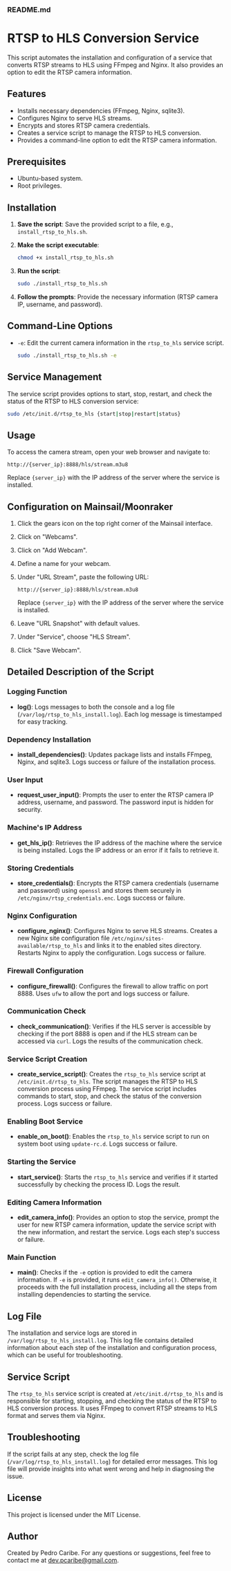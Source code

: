 ### README.md

# RTSP to HLS Conversion Service

This script automates the installation and configuration of a service that converts RTSP streams to HLS using FFmpeg and Nginx. It also provides an option to edit the RTSP camera information.

## Features

- Installs necessary dependencies (FFmpeg, Nginx, sqlite3).
- Configures Nginx to serve HLS streams.
- Encrypts and stores RTSP camera credentials.
- Creates a service script to manage the RTSP to HLS conversion.
- Provides a command-line option to edit the RTSP camera information.

## Prerequisites

- Ubuntu-based system.
- Root privileges.

## Installation

1. **Save the script**: Save the provided script to a file, e.g., `install_rtsp_to_hls.sh`.

2. **Make the script executable**:

    ```bash
    chmod +x install_rtsp_to_hls.sh
    ```

3. **Run the script**:

    ```bash
    sudo ./install_rtsp_to_hls.sh
    ```

4. **Follow the prompts**: Provide the necessary information (RTSP camera IP, username, and password).

## Command-Line Options

- `-e`: Edit the current camera information in the `rtsp_to_hls` service script.

    ```bash
    sudo ./install_rtsp_to_hls.sh -e
    ```

## Service Management

The service script provides options to start, stop, restart, and check the status of the RTSP to HLS conversion service:

```bash
sudo /etc/init.d/rtsp_to_hls {start|stop|restart|status}
```

## Usage

To access the camera stream, open your web browser and navigate to:

```http
http://{server_ip}:8888/hls/stream.m3u8
```

Replace `{server_ip}` with the IP address of the server where the service is installed.

## Configuration on Mainsail/Moonraker

1. Click the gears icon on the top right corner of the Mainsail interface.
2. Click on "Webcams".
3. Click on "Add Webcam".
4. Define a name for your webcam.
5. Under "URL Stream", paste the following URL:

    ```http
    http://{server_ip}:8888/hls/stream.m3u8
    ```

    Replace `{server_ip}` with the IP address of the server where the service is installed.

6. Leave "URL Snapshot" with default values.
7. Under "Service", choose "HLS Stream".
8. Click "Save Webcam".

## Detailed Description of the Script

### Logging Function

- **log()**: Logs messages to both the console and a log file (`/var/log/rtsp_to_hls_install.log`). Each log message is timestamped for easy tracking.

### Dependency Installation

- **install_dependencies()**: Updates package lists and installs FFmpeg, Nginx, and sqlite3. Logs success or failure of the installation process.

### User Input

- **request_user_input()**: Prompts the user to enter the RTSP camera IP address, username, and password. The password input is hidden for security.

### Machine's IP Address

- **get_hls_ip()**: Retrieves the IP address of the machine where the service is being installed. Logs the IP address or an error if it fails to retrieve it.

### Storing Credentials

- **store_credentials()**: Encrypts the RTSP camera credentials (username and password) using `openssl` and stores them securely in `/etc/nginx/rtsp_credentials.enc`. Logs success or failure.

### Nginx Configuration

- **configure_nginx()**: Configures Nginx to serve HLS streams. Creates a new Nginx site configuration file `/etc/nginx/sites-available/rtsp_to_hls` and links it to the enabled sites directory. Restarts Nginx to apply the configuration. Logs success or failure.

### Firewall Configuration

- **configure_firewall()**: Configures the firewall to allow traffic on port 8888. Uses `ufw` to allow the port and logs success or failure.

### Communication Check

- **check_communication()**: Verifies if the HLS server is accessible by checking if the port 8888 is open and if the HLS stream can be accessed via `curl`. Logs the results of the communication check.

### Service Script Creation

- **create_service_script()**: Creates the `rtsp_to_hls` service script at `/etc/init.d/rtsp_to_hls`. The script manages the RTSP to HLS conversion process using FFmpeg. The service script includes commands to start, stop, and check the status of the conversion process. Logs success or failure.

### Enabling Boot Service

- **enable_on_boot()**: Enables the `rtsp_to_hls` service script to run on system boot using `update-rc.d`. Logs success or failure.

### Starting the Service

- **start_service()**: Starts the `rtsp_to_hls` service and verifies if it started successfully by checking the process ID. Logs the result.

### Editing Camera Information

- **edit_camera_info()**: Provides an option to stop the service, prompt the user for new RTSP camera information, update the service script with the new information, and restart the service. Logs each step's success or failure.

### Main Function

- **main()**: Checks if the `-e` option is provided to edit the camera information. If `-e` is provided, it runs `edit_camera_info()`. Otherwise, it proceeds with the full installation process, including all the steps from installing dependencies to starting the service.

## Log File

The installation and service logs are stored in `/var/log/rtsp_to_hls_install.log`. This log file contains detailed information about each step of the installation and configuration process, which can be useful for troubleshooting.

## Service Script

The `rtsp_to_hls` service script is created at `/etc/init.d/rtsp_to_hls` and is responsible for starting, stopping, and checking the status of the RTSP to HLS conversion process. It uses FFmpeg to convert RTSP streams to HLS format and serves them via Nginx.

## Troubleshooting

If the script fails at any step, check the log file (`/var/log/rtsp_to_hls_install.log`) for detailed error messages. This log file will provide insights into what went wrong and help in diagnosing the issue.

## License

This project is licensed under the MIT License.

## Author

Created by Pedro Caribe. For any questions or suggestions, feel free to contact me at dev.pcaribe@gmail.com.